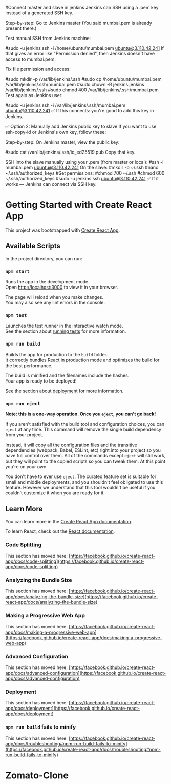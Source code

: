 #Connect master and slave in jenkins
Jenkins can SSH using a .pem key instead of a generated SSH key.

Step-by-step:
Go to Jenkins master
(You said mumbai.pem is already present there.)

Test manual SSH from Jenkins machine:

#sudo -u jenkins ssh -i /home/ubuntu/mumbai.pem ubuntu@3.110.42.241
If that gives an error like "Permission denied", then Jenkins doesn't have access to mumbai.pem.

Fix file permission and access:

#sudo mkdir -p /var/lib/jenkins/.ssh
#sudo cp /home/ubuntu/mumbai.pem /var/lib/jenkins/.ssh/mumbai.pem
#sudo chown -R jenkins:jenkins /var/lib/jenkins/.ssh
#sudo chmod 400 /var/lib/jenkins/.ssh/mumbai.pem
Test again as Jenkins user:

#sudo -u jenkins ssh -i /var/lib/jenkins/.ssh/mumbai.pem ubuntu@3.110.42.241
✅ If this connects: you're good to add this key in Jenkins.

✅ Option 2: Manually add Jenkins public key to slave
If you want to use ssh-copy-id or Jenkins's own key, follow these:

Step-by-step:
On Jenkins master, view the public key:

#sudo cat /var/lib/jenkins/.ssh/id_ed25519.pub
Copy that key.

SSH into the slave manually using your .pem (from master or local):
#ssh -i mumbai.pem ubuntu@3.110.42.241
On the slave:
#mkdir -p ~/.ssh
#nano ~/.ssh/authorized_keys
#Set permissions:
#chmod 700 ~/.ssh
#chmod 600 ~/.ssh/authorized_keys
#sudo -u jenkins ssh ubuntu@3.110.42.241
✅ If it works — Jenkins can connect via SSH key.









# Getting Started with Create React App

This project was bootstrapped with [Create React App](https://github.com/facebook/create-react-app).

## Available Scripts

In the project directory, you can run:

### `npm start`

Runs the app in the development mode.\
Open [http://localhost:3000](http://localhost:3000) to view it in your browser.

The page will reload when you make changes.\
You may also see any lint errors in the console.

### `npm test`

Launches the test runner in the interactive watch mode.\
See the section about [running tests](https://facebook.github.io/create-react-app/docs/running-tests) for more information.

### `npm run build`

Builds the app for production to the `build` folder.\
It correctly bundles React in production mode and optimizes the build for the best performance.

The build is minified and the filenames include the hashes.\
Your app is ready to be deployed!

See the section about [deployment](https://facebook.github.io/create-react-app/docs/deployment) for more information.

### `npm run eject`

**Note: this is a one-way operation. Once you `eject`, you can't go back!**

If you aren't satisfied with the build tool and configuration choices, you can `eject` at any time. This command will remove the single build dependency from your project.

Instead, it will copy all the configuration files and the transitive dependencies (webpack, Babel, ESLint, etc) right into your project so you have full control over them. All of the commands except `eject` will still work, but they will point to the copied scripts so you can tweak them. At this point you're on your own.

You don't have to ever use `eject`. The curated feature set is suitable for small and middle deployments, and you shouldn't feel obligated to use this feature. However we understand that this tool wouldn't be useful if you couldn't customize it when you are ready for it.

## Learn More

You can learn more in the [Create React App documentation](https://facebook.github.io/create-react-app/docs/getting-started).

To learn React, check out the [React documentation](https://reactjs.org/).

### Code Splitting

This section has moved here: [https://facebook.github.io/create-react-app/docs/code-splitting](https://facebook.github.io/create-react-app/docs/code-splitting)

### Analyzing the Bundle Size

This section has moved here: [https://facebook.github.io/create-react-app/docs/analyzing-the-bundle-size](https://facebook.github.io/create-react-app/docs/analyzing-the-bundle-size)

### Making a Progressive Web App

This section has moved here: [https://facebook.github.io/create-react-app/docs/making-a-progressive-web-app](https://facebook.github.io/create-react-app/docs/making-a-progressive-web-app)

### Advanced Configuration

This section has moved here: [https://facebook.github.io/create-react-app/docs/advanced-configuration](https://facebook.github.io/create-react-app/docs/advanced-configuration)

### Deployment

This section has moved here: [https://facebook.github.io/create-react-app/docs/deployment](https://facebook.github.io/create-react-app/docs/deployment)

### `npm run build` fails to minify

This section has moved here: [https://facebook.github.io/create-react-app/docs/troubleshooting#npm-run-build-fails-to-minify](https://facebook.github.io/create-react-app/docs/troubleshooting#npm-run-build-fails-to-minify)
# Zomato-Clone
